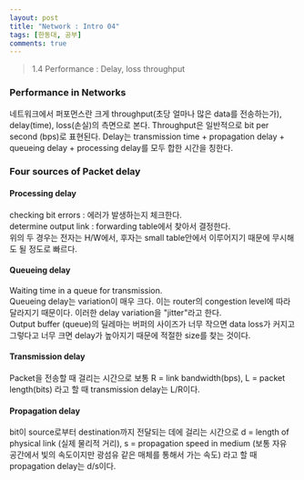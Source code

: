 ```yaml
---
layout: post
title: "Network : Intro 04"
tags: [한동대, 공부]
comments: true
---
```


> 1.4 Performance : Delay, loss throughput  

### Performance in Networks  
네트워크에서 퍼포먼스란 크게 throughput(초당 얼마나 많은 data를 전송하는가), delay(time), loss(손실)의 측면으로 본다. Throughput은 일반적으로 bit per second (bps)로 표현된다. Delay는 transmission time + propagation delay + queueing delay + processing delay를 모두 합한 시간을 칭한다.  

### Four sources of Packet delay  
#### Processing delay  
checking bit errors : 에러가 발생하는지 체크한다.  
determine output link : forwarding table에서 찾아서 결정한다.  
위의 두 경우는 전자는 H/W에서, 후자는 small table안에서 이루어지기 때문에 무시해도 될 정도로 빠르다.  

#### Queueing delay  
Waiting time in a queue for transmission.  
Queueing delay는 variation이 매우 크다. 이는 router의 congestion level에 따라 달라지기 때문이다. 이러한 delay variation을 "jitter"라고 한다.  
Output buffer (queue)의 딜레마는 버퍼의 사이즈가 너무 작으면 data loss가 커지고 그렇다고 너무 크면 delay가 높아지기 때문에 적절한 size를 찾는 것이다.  

#### Transmission delay  
Packet을 전송할 때 걸리는 시간으로 보통 R = link bandwidth(bps), L = packet length(bits) 라고 할 때 transmission delay는 L/R이다.  

#### Propagation delay  
bit이 source로부터 destination까지 전달되는 데에 걸리는 시간으로 d = length of physical link (실제 물리적 거리), s = propagation speed in medium (보통 자유 공간에서 빛의 속도이지만 광섬유 같은 매체를 통해서 가는 속도) 라고 할 때 propagation delay는 d/s이다.  